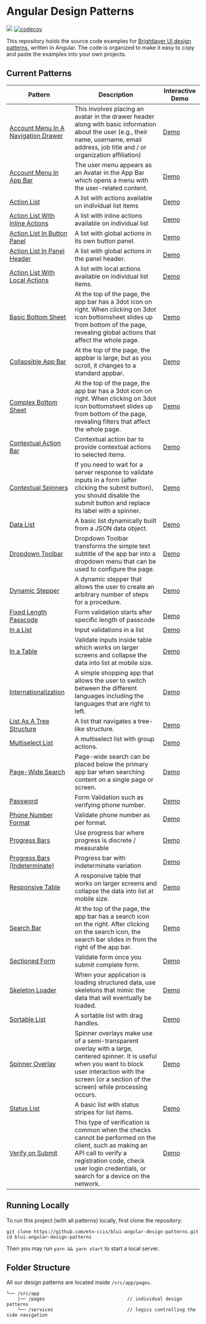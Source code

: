 # Angular Design Patterns

[![](https://img.shields.io/circleci/project/github/etn-ccis/blui-angular-design-patterns/master.svg?style=flat)](https://circleci.com/gh/etn-ccis/blui-angular-design-patterns/tree/master) [![codecov](https://codecov.io/gh/etn-ccis/blui-angular-design-patterns/branch/master/graph/badge.svg?token=7Y4TGH31B6)](https://codecov.io/gh/etn-ccis/blui-angular-design-patterns)

This repository holds the source code examples for [Brightlayer UI design patterns](https://brightlayer-ui.github.io/patterns), written in Angular. The code is organized to make it easy to copy and paste the examples into your own projects.

## Current Patterns

| Pattern                                                      | Description                                                  | Interactive Demo                                             |
| ------------------------------------------------------------ | ------------------------------------------------------------ | ------------------------------------------------------------ |
| [Account Menu In A Navigation Drawer](https://brightlayer-ui.github.io/patterns/account-menu)     | This involves placing an avatar in the drawer header along with basic information about the user (e.g., their name, username, email address, job title and / or organization affiliation)       | [Demo](https://blui-angular-design-patterns.web.app/account-menu/in-a-drawer) |
| [Account Menu In App Bar](https://brightlayer-ui.github.io/patterns/account-menu)     |    The user menu appears as an Avatar in the App Bar which opens a menu with the user-related content.    | [Demo](https://blui-angular-design-patterns.web.app/account-menu/in-an-app-bar) |
| [Action List](https://brightlayer-ui.github.io/patterns/lists)       | A list with actions available on individual list items       | [Demo](https://blui-angular-design-patterns.web.app/lists/action-list) |
| [Action List With Inline Actions](https://brightlayer-ui.github.io/patterns/lists)  | A list with inline actions available on individual list| [Demo](https://blui-angular-design-patterns.web.app/lists/inline-actions) |
| [Action List In Button Panel](https://brightlayer-ui.github.io/patterns/lists)  | A list with global actions in its own button panel.| [Demo](https://blui-angular-design-patterns.web.app/lists/in-button-panel) |
| [Action List In Panel Header](https://brightlayer-ui.github.io/patterns/lists)  | A list with global actions in the panel header.| [Demo](https://blui-angular-design-patterns.web.app/lists/in-panel-header) |
| [Action List With Local Actions](https://brightlayer-ui.github.io/patterns/lists)  | A list with local actions available on individual list items.| [Demo](https://blui-angular-design-patterns.web.app/lists/inline-local-actions) |
| [Basic Bottom Sheet](https://brightlayer-ui.github.io/patterns/overlay) | At the top of the page, the app bar has a 3dot icon on right. When clicking on 3dot icon bottomsheet slides up from bottom of the page, revealing global actions that affect the whole page. | [Demo](https://blui-angular-design-patterns.web.app/overlays/basic-bottom-sheet) |
| [Collapsible App Bar](https://brightlayer-ui.github.io/patterns/appbar) | At the top of the page, the appbar is large, but as you scroll, it changes to a standard appbar. | [Demo](https://blui-angular-design-patterns.web.app/app-bar/collapsible) |
| [Complex Bottom Sheet](https://brightlayer-ui.github.io/patterns/overlay) | At the top of the page, the app bar has a 3dot icon on right. When clicking on 3dot icon bottomsheet slides up from bottom of the page, revealing filters that affect the whole page. | [Demo](https://blui-angular-design-patterns.web.app/overlays/complex-bottom-sheet) |
| [Contextual Action Bar](https://brightlayer-ui.github.io/patterns/appbar) | Contextual action bar to provide contextual actions to selected items. | [Demo](https://blui-angular-design-patterns.web.app/app-bar/contextual) |
| [Contextual Spinners](https://brightlayer-ui.github.io/patterns/loading) | If you need to wait for a server response to validate inputs in a form (after clicking the submit button), you should disable the submit button and replace its label with a spinner. | [Demo](https://blui-angular-design-patterns.web.app/loading-states/contextual-spinners) |
| [Data List](https://brightlayer-ui.github.io/patterns/lists)         | A basic list dynamically built from a JSON data object.      | [Demo](https://blui-angular-design-patterns.web.app/lists/data-list) |
| [Dropdown Toolbar](https://brightlayer-ui.github.io/patterns/appbar) | Dropdown Toolbar transforms the simple text subtitle of the app bar into a dropdown menu that can be used to configure the page. | [Demo](https://blui-angular-design-patterns.web.app/app-bar/dropdown-toolbar) |
| [Dynamic Stepper](https://brightlayer-ui.github.io/patterns/steppers) | A dynamic stepper that allows the user to create an arbitrary number of steps for a procedure. | [Demo](https://blui-angular-design-patterns.web.app/dynamic-stepper) |
| [Fixed Length Passcode](https://brightlayer-ui.github.io/patterns/forms)  | Form validation starts after specific length of passcode| [Demo](https://blui-angular-design-patterns.web.app/forms-and-validation/fixed-length-passcode) |
| [In a List](https://brightlayer-ui.github.io/patterns/forms)  | Input validations in a list| [Demo](https://blui-angular-design-patterns.web.app/forms-and-validation/in-a-list) |
| [In a Table](https://brightlayer-ui.github.io/patterns/forms)  | Validate inputs inside table which works on larger screens and collapse the data into list at mobile size.| [Demo](https://blui-angular-design-patterns.web.app/forms-and-validation/in-a-table) |
| [Internationalization](https://brightlayer-ui.github.io/patterns/internationalization) | A simple shopping app that allows the user to switch between the different languages including the languages that are right to left. | [Demo](https://blui-angular-design-patterns.web.app/internationalization) |
| [List As A Tree Structure](https://brightlayer-ui.github.io/patterns/lists)       | A list that navigates a tree-like structure. | [Demo](https://blui-angular-design-patterns.web.app/lists/tree-structure) |
| [Multiselect List](https://brightlayer-ui.github.io/patterns/lists)  | A multiselect list with group actions.                       | [Demo](https://blui-angular-design-patterns.web.app/lists/multi-select-list) |
| [Page-Wide Search](https://brightlayer-ui.github.io/patterns/appbar) | Page-wide search can be placed below the primary app bar when searching content on a single page or screen. | [Demo](https://blui-angular-design-patterns.web.app/app-bar/page-wide-search) |
| [Password](https://brightlayer-ui.github.io/patterns/forms)  | Form Validation such as verifying phone number.                       | [Demo](https://blui-angular-design-patterns.web.app/forms-and-validation/password) |
| [Phone Number Format](https://brightlayer-ui.github.io/patterns/forms)  | Validate phone number as per format. | [Demo](https://blui-angular-design-patterns.web.app/forms-and-validation/phone-number-format) |
| [Progress Bars](https://brightlayer-ui.github.io/patterns/loading)  | Use progress bar where progress is discrete / measurable| [Demo](https://blui-angular-design-patterns.web.app/loading-states/progress-bars) |
| [Progress Bars (Indeterminate)](https://brightlayer-ui.github.io/patterns/loading)  | Progress bar with indeterminate variation| [Demo](https://blui-angular-design-patterns.web.app/loading-states/progress-bar-indeterminate) |
| [Responsive Table](https://brightlayer-ui.github.io/patterns/lists)  | A responsive table that works on larger screens and collapse the data into list at mobile size. | [Demo](https://blui-angular-design-patterns.web.app/lists/responsive-table) |
| [Search Bar](https://brightlayer-ui.github.io/patterns/appbar)       | At the top of the page, the app bar has a search icon on the right. After clicking on the search icon, the search bar slides in from the right of the app bar. | [Demo](https://blui-angular-design-patterns.web.app/app-bar/global-search) |
| [Sectioned Form](https://brightlayer-ui.github.io/patterns/forms)  | Validate form once you submit complete form. | [Demo](https://blui-angular-design-patterns.web.app/forms-and-validation/sectioned-form) |
| [Skeleton Loader](https://brightlayer-ui.github.io/patterns/loading)       | When your application is loading structured data, use skeletons that mimic the data that will eventually be loaded. | [Demo](https://blui-angular-design-patterns.web.app/loading-states/skeletons-loader) |
| [Sortable List](https://brightlayer-ui.github.io/patterns/lists)     | A sortable list with drag handles.                           | [Demo](https://blui-angular-design-patterns.web.app/lists/sortable-list) |
| [Spinner Overlay](https://brightlayer-ui.github.io/patterns/loading)       | Spinner overlays make use of a semi-transparent overlay with a large, centered spinner. It is useful when you want to block user interaction with the screen (or a section of the screen) while processing occurs. | [Demo](https://blui-angular-design-patterns.web.app/loading-states/spinner-overlays) |
| [Status List](https://brightlayer-ui.github.io/patterns/lists)       | A basic list with status stripes for list items.             | [Demo](https://blui-angular-design-patterns.web.app/lists/status-list) |
| [Verify on Submit](https://brightlayer-ui.github.io/patterns/forms)  | This type of verification is common when the checks cannot be performed on the client, such as making an API call to verify a registration code, check user login credentials, or search for a device on the network.  | [Demo](https://blui-angular-design-patterns.web.app/forms-and-validation/verify-on-submit) |

## Running Locally

To run this project (with all patterns) locally, first clone the repository:

```shell
git clone https://github.com/etn-ccis/blui-angular-design-patterns.git
cd blui-angular-design-patterns
```

Then you may run `yarn && yarn start` to start a local server.

## Folder Structure

All our design patterns are located inside `/src/app/pages`.

```
└── /src/app
    |── /pages                              // individual design patterns
    └── /services                           // logics controlling the side navigation
```

